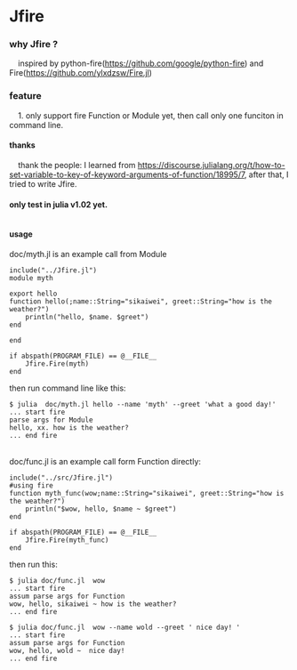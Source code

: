# Jfire
### why Jfire ? <br>
&nbsp;&nbsp;&nbsp;&nbsp;inspired by python-fire(https://github.com/google/python-fire) and Fire(https://github.com/ylxdzsw/Fire.jl) <br>
### feature<br>
&nbsp;&nbsp;&nbsp;&nbsp;1. only support fire Function or Module yet, then call only one funciton in command line. <br>

#### thanks<br>
&nbsp;&nbsp;&nbsp;&nbsp;thank the  people: I learned from https://discourse.julialang.org/t/how-to-set-variable-to-key-of-keyword-arguments-of-function/18995/7, after that, I tried to write Jfire. <br>
#### only test in julia v1.02 yet. <br><br>

#### usage<br>
doc/myth.jl is an example call from Module
```
include("../Jfire.jl")
module myth

export hello
function hello(;name::String="sikaiwei", greet::String="how is the weather?")
	println("hello, $name. $greet")
end

end

if abspath(PROGRAM_FILE) == @__FILE__
	Jfire.Fire(myth)
end
```
then run command line like this:
```
$ julia  doc/myth.jl hello --name 'myth' --greet 'what a good day!'
... start fire
parse args for Module
hello, xx. how is the weather?
... end fire
```
<br> doc/func.jl is an example call form Function directly:
```
include("../src/Jfire.jl")
#using fire
function myth_func(wow;name::String="sikaiwei", greet::String="how is the weather?")
	println("$wow, hello, $name ~ $greet")
end

if abspath(PROGRAM_FILE) == @__FILE__
	Jfire.Fire(myth_func)
end
```
then run this:
```
$ julia doc/func.jl  wow
... start fire
assum parse args for Function
wow, hello, sikaiwei ~ how is the weather?
... end fire

$ julia doc/func.jl  wow --name wold --greet ' nice day! '
... start fire
assum parse args for Function
wow, hello, wold ~  nice day!
... end fire
```
